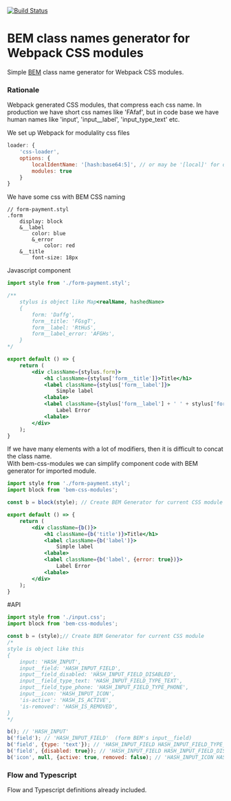 [![Build Status](https://travis-ci.org/Connormiha/bem-css-modules.svg?branch=master)](https://travis-ci.org/Connormiha/bem-css-modules)

# BEM class names generator for Webpack CSS modules
Simple [BEM](https://en.bem.info/) class name generator for Webpack CSS modules.

### Rationale
Webpack generated CSS modules, that compress each css name. In production we have short css names like 'FAfaf', but in code base we have human names like 'input', 'input__label', 'input_type_text' etc.

We set up Webpack for modulality css files
```js
loader: {
    'css-loader',
    options: {
        localIdentName: '[hash:base64:5]', // or may be '[local]' for dev.
        modules: true
    }
}
```

We have some css with BEM CSS naming
```stylus
// form-payment.styl
.form
    display: block
    &__label
        color: blue
        &_error
            color: red
    &__title
        font-size: 18px
```
Javascript component
```jsx
import style from './form-payment.styl';

/**
    stylus is object like Map<realName, hashedName>
    {
        form: 'Daffg',
        form__title: 'FGsgT',
        form__label: 'RtHuS',
        form__label_error: 'AFGHs',
    }
*/

export default () => {
    return (
        <div className={stylus.form}>
            <h1 className={stylus['form__title']}>Title</h1>
            <label className={stylus['form__label']}>
                Simple label
            <labale>
            <label className={stylus['form__label'] + ' ' + stylus['form__label_error']}>
                Label Error
            <labale>
        </div>
    );
}
```
If we have many elements with a lot of modifiers, then it is difficult to concat the class name.  
With bem-css-modules we can simplify component code with BEM generator for imported module.
```jsx
import style from './form-payment.styl';
import block from 'bem-css-modules';

const b = block(style); // Create BEM Generator for current CSS module

export default () => {
    return (
        <div className={b()}>
            <h1 className={b('title')}>Title</h1>
            <label className={b('label')}>
                Simple label
            <labale>
            <label className={b('label', {error: true})}>
                Label Error
            <labale>
        </div>
    );
}
```

#API
```js
import style from './input.css';
import block from 'bem-css-modules';

const b = (style);// Create BEM Generator for current CSS module
/*
style is object like this
{
    input: 'HASH_INPUT',
    input__field: 'HASH_INPUT_FIELD',
    input__field_disabled: 'HASH_INPUT_FIELD_DISABLED',
    input__field_type_text: 'HASH_INPUT_FIELD_TYPE_TEXT',
    input__field_type_phone: 'HASH_INPUT_FIELD_TYPE_PHONE',
    input__icon: 'HASH_INPUT_ICON',
    'is-active': 'HASH_IS_ACTIVE',
    'is-removed': 'HASH_IS_REMOVED',
}
*/

b(); // 'HASH_INPUT'
b('field'); // 'HASH_INPUT_FIELD'  (form BEM's input__field)
b('field', {type: 'text'}); // 'HASH_INPUT_FIELD HASH_INPUT_FIELD_TYPE_TEXT'  (form BEM's 'input__field input__field_type_text')
b('field', {disabled: true}); // 'HASH_INPUT_FIELD HASH_INPUT_FIELD_DISABLED'  (form BEM's 'input__field input__field_type_text')
b('icon', null, {active: true, removed: false); // 'HASH_INPUT_ICON HASH_IS_ACTIVE' (from BEM's 'input__icon is-active')
```

### Flow and Typescript

Flow and Typescript definitions already included.
